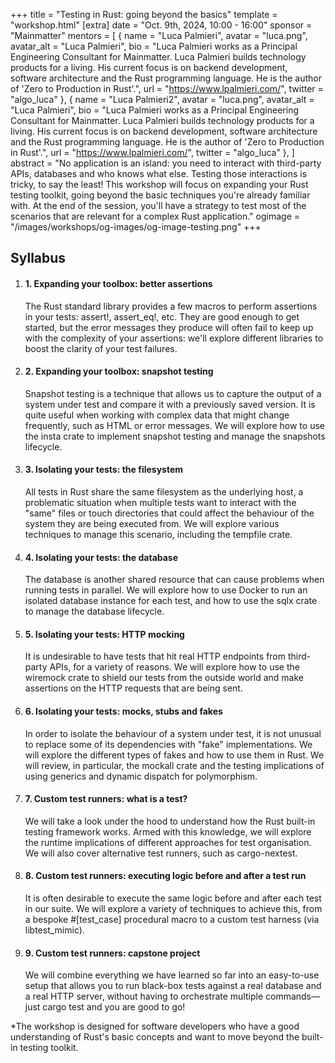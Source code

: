 +++
title = "Testing in Rust: going beyond the basics"
template = "workshop.html"
[extra]
  date = "Oct. 9th, 2024, 10:00 - 16:00"
  sponsor = "Mainmatter"
  mentors = [
    { name = "Luca Palmieri", avatar = "luca.png", avatar_alt = "Luca Palmieri",  bio = "Luca Palmieri works as a Principal Engineering Consultant for Mainmatter. Luca Palmieri builds technology products for a living. His current focus is on backend development, software architecture and the Rust programming language. He is the author of 'Zero to Production in Rust'.",  url = "https://www.lpalmieri.com/",  twitter = "algo_luca" },
    { name = "Luca Palmieri2", avatar = "luca.png", avatar_alt = "Luca Palmieri",  bio = "Luca Palmieri works as a Principal Engineering Consultant for Mainmatter. Luca Palmieri builds technology products for a living. His current focus is on backend development, software architecture and the Rust programming language. He is the author of 'Zero to Production in Rust'.",  url = "https://www.lpalmieri.com/",  twitter = "algo_luca" },
  ]
  abstract = "No application is an island: you need to interact with third-party APIs, databases and who knows what else. Testing those interactions is tricky, to say the least! This workshop will focus on expanding your Rust testing toolkit, going beyond the basic techniques you're already familiar with. At the end of the session, you'll have a strategy to test most of the scenarios that are relevant for a complex Rust application."
  ogimage = "/images/workshops/og-images/og-image-testing.png"
+++

<div class="syllabus mb-10">
  <h2 class="my-7">Syllabus</h2>
  <ol>
    <li class="mb-7 border">
      <h4 class="p-4 border-b">1. Expanding your toolbox: better assertions</h4>
      <div class="p-4 mw-80">
        <p>The Rust standard library provides a few macros to perform assertions in your tests: assert!, assert_eq!, etc. They are good enough to get started, but the error messages they produce will often fail to keep up with the complexity of your assertions: we'll explore different libraries to boost the clarity of your test failures.</p>
      </div>
    </li>
    <li class="mb-7 border">
      <h4 class="p-4 border-b">2. Expanding your toolbox: snapshot testing</h4>
      <div class="p-4 mw-80">
        <p>Snapshot testing is a technique that allows us to capture the output of a system under test and compare it with a previously saved version. It is quite useful when working with complex data that might change frequently, such as HTML or error messages. We will explore how to use the insta crate to implement snapshot testing and manage the snapshots lifecycle.</p>
      </div>
    </li>
    <li class="mb-7 border">
      <h4 class="p-4 border-b">3. Isolating your tests: the filesystem</h4>
      <div class="p-4 mw-80">
        <p>All tests in Rust share the same filesystem as the underlying host, a problematic situation when multiple tests want to interact with the "same" files or touch directories that could affect the behaviour of the system they are being executed from. We will explore various techniques to manage this scenario, including the tempfile crate.</p>
      </div>
    </li>
    <li class="mb-7 border">
      <h4 class="p-4 border-b">4. Isolating your tests: the database</h4>
      <div class="p-4 mw-80">
        <p>The database is another shared resource that can cause problems when running tests in parallel. We will explore how to use Docker to run an isolated database instance for each test, and how to use the sqlx crate to manage the database lifecycle.</p>
      </div>
    </li>
    <li class="mb-7 border">
      <h4 class="p-4 border-b">5. Isolating your tests: HTTP mocking</h4>
      <div class="p-4 mw-80">
        <p>It is undesirable to have tests that hit real HTTP endpoints from third-party APIs, for a variety of reasons. We will explore how to use the wiremock crate to shield our tests from the outside world and make assertions on the HTTP requests that are being sent.</p>
      </div>
    </li>
    <li class="mb-7 border">
      <h4 class="p-4 border-b">6. Isolating your tests: mocks, stubs and fakes</h4>
      <div class="p-4 mw-80">
        <p>In order to isolate the behaviour of a system under test, it is not unusual to replace some of its dependencies with "fake" implementations. We will explore the different types of fakes and how to use them in Rust. We will review, in particular, the mockall crate and the testing implications of using generics and dynamic dispatch for polymorphism.</p>
      </div>
    </li>
    <li class="mb-7 border">
      <h4 class="p-4 border-b">7. Custom test runners: what is a test?</h4>
      <div class="p-4 mw-80">
        <p>We will take a look under the hood to understand how the Rust built-in testing framework works. Armed with this knowledge, we will explore the runtime implications of different approaches for test organisation. We will also cover alternative test runners, such as cargo-nextest.</p>
      </div>
    </li>
	<li class="mb-7 border">
      <h4 class="p-4 border-b">8. Custom test runners: executing logic before and after a test run</h4>
      <div class="p-4 mw-80">
        <p>It is often desirable to execute the same logic before and after each test in our suite. We will explore a variety of techniques to achieve this, from a bespoke #[test_case] procedural macro to a custom test harness (via libtest_mimic).</p>
      </div>
    </li>
	<li class="mb-7 border">
      <h4 class="p-4 border-b">9. Custom test runners: capstone project</h4>
      <div class="p-4 mw-80">
        <p>We will combine everything we have learned so far into an easy-to-use setup that allows you to run black-box tests against a real database and a real HTTP server, without having to orchestrate multiple commands—just cargo test and you are good to go!</p>
      </div>
    </li>
  </ol>
  <p class="p-4">
  *The workshop is designed for software developers who have a good understanding of Rust's basic concepts and want to move beyond the built-in testing toolkit.
</p>
</div>
